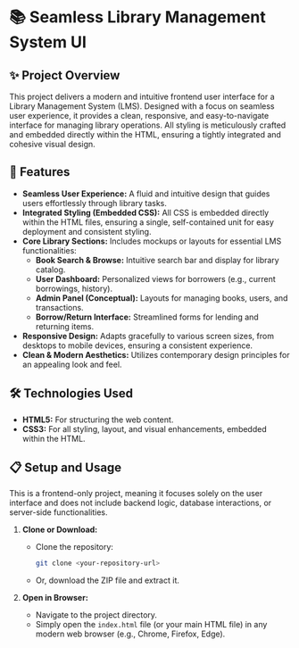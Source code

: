 # 📚 Seamless Library Management System UI

## ✨ Project Overview

This project delivers a modern and intuitive frontend user interface for a Library Management System (LMS). Designed with a focus on seamless user experience, it provides a clean, responsive, and easy-to-navigate interface for managing library operations. All styling is meticulously crafted and embedded directly within the HTML, ensuring a tightly integrated and cohesive visual design.

## 🚀 Features

* **Seamless User Experience:** A fluid and intuitive design that guides users effortlessly through library tasks.
* **Integrated Styling (Embedded CSS):** All CSS is embedded directly within the HTML files, ensuring a single, self-contained unit for easy deployment and consistent styling.
* **Core Library Sections:** Includes mockups or layouts for essential LMS functionalities:
    * **Book Search & Browse:** Intuitive search bar and display for library catalog.
    * **User Dashboard:** Personalized views for borrowers (e.g., current borrowings, history).
    * **Admin Panel (Conceptual):** Layouts for managing books, users, and transactions.
    * **Borrow/Return Interface:** Streamlined forms for lending and returning items.
* **Responsive Design:** Adapts gracefully to various screen sizes, from desktops to mobile devices, ensuring a consistent experience.
* **Clean & Modern Aesthetics:** Utilizes contemporary design principles for an appealing look and feel.

## 🛠️ Technologies Used

* **HTML5:** For structuring the web content.
* **CSS3:** For all styling, layout, and visual enhancements, embedded within the HTML.

## 📋 Setup and Usage

This is a frontend-only project, meaning it focuses solely on the user interface and does not include backend logic, database interactions, or server-side functionalities.

1.  **Clone or Download:**
    * Clone the repository:
        ```bash
        git clone <your-repository-url>
        ```
    * Or, download the ZIP file and extract it.

2.  **Open in Browser:**
    * Navigate to the project directory.
    * Simply open the `index.html` file (or your main HTML file) in any modern web browser (e.g., Chrome, Firefox, Edge).


